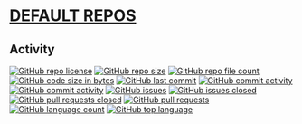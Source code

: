 # [DEFAULT REPOS](https://github.com/n138-kz/sso_google)

## Activity

[![GitHub repo license](https://img.shields.io/github/license/n138-kz/sso_google)](/LICENSE)
[![GitHub repo size](https://img.shields.io/github/repo-size/n138-kz/sso_google)](/../../)
[![GitHub repo file count](https://img.shields.io/github/directory-file-count/n138-kz/sso_google)](/../../)
[![GitHub code size in bytes](https://img.shields.io/github/languages/code-size/n138-kz/sso_google)](/../../)
[![GitHub last commit](https://img.shields.io/github/last-commit/n138-kz/sso_google)](/../../commits)
[![GitHub commit activity](https://img.shields.io/github/commit-activity/w/n138-kz/sso_google)](/../../commits)
[![GitHub commit activity](https://img.shields.io/github/commit-activity/t/n138-kz/sso_google)](/../../commits)
[![GitHub issues](https://img.shields.io/github/issues/n138-kz/sso_google)](/../../issues)
[![GitHub issues closed](https://img.shields.io/github/issues-closed/n138-kz/sso_google)](/../../issues)
[![GitHub pull requests closed](https://img.shields.io/github/issues-pr-closed/n138-kz/sso_google)](/../../pulls)
[![GitHub pull requests](https://img.shields.io/github/issues-pr/n138-kz/sso_google)](/../../pulls)
[![GitHub language count](https://img.shields.io/github/languages/count/n138-kz/sso_google)](/../../)
[![GitHub top language](https://img.shields.io/github/languages/top/n138-kz/sso_google)](/../../)
